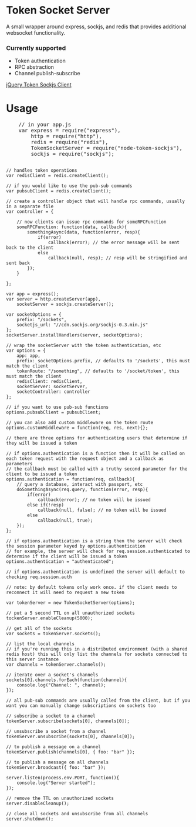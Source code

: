
<h1>Token Socket Server</h1>
<p>
	A small wrapper around express, sockjs, and redis that provides additional websocket functionality.
</p>
<p>
	<h3>Currently supported</h3>
	<ul>
		<li>Token authentication</li>
		<li>RPC abstraction</li>
		<li>Channel publish-subscribe</li>
	</ul>
</p>
<p>
	<a href="https://github.com/azuqua/jquery-token-sockjs">jQuery Token Sockjs Client</a>
</p>
<h1>Usage</h1>
<pre>
	// in your app.js
	var express = require("express"),
		http = require("http"),
		redis = require("redis"),
		TokenSocketServer = require("node-token-sockjs"),
		sockjs = require("sockjs");

	// handles token operations
	var redisClient = redis.createClient();

	// if you would like to use the pub-sub commands
	var pubsubClient = redis.createClient();

	// create a controller object that will handle rpc commands, usually in a separate file
	var controller = {
		
		// now clients can issue rpc commands for someRPCFunction
		someRPCFunction: function(data, callback){
			somethingAsync(data, function(error, resp){
				if(error)
					callback(error); // the error message will be sent back to the client
				else
					callback(null, resp); // resp will be stringified and sent back
			});
		}

	};

	var app = express();
	var server = http.createServer(app),
		socketServer = sockjs.createServer();

	var socketOptions = {
		prefix: "/sockets",
		socketjs_url: "//cdn.sockjs.org/sockjs-0.3.min.js"
	};
	socketServer.installHandlers(server, socketOptions);

	// wrap the socketServer with the token authentication, etc
	var options = {
		app: app,
		prefix: socketOptions.prefix, // defaults to '/sockets', this must match the client
		tokenRoute: "/something", // defaults to '/socket/token', this must match the client
		redisClient: redisClient,
		socketServer: socketServer,
		socketController: controller
	};

	// if you want to use pub-sub functions
	options.pubsubClient = pubsubClient;

	// you can also add custom middleware on the token route
	options.customMiddleware = function(req, res, next){};

	// there are three options for authenticating users that determine if they will be issued a token

	// if options.authentication is a function then it will be called on each token request with the request object and a callback as parameters
	// the callback must be called with a truthy second parameter for the client to be issued a token
	options.authentication = function(req, callback){
		// query a database, interact with passport, etc
		doSomethingAsync(req.query, function(error, resp){
			if(error)
				callback(error); // no token will be issued
			else if(!resp)
				callback(null, false); // no token will be issued
			else
				callback(null, true);
		});
	};

	// if options.authentication is a string then the server will check the session parameter keyed by options.authentication
	// for example, the server will check for req.session.authenticated to determine if the client will be issued a token
	options.authentication = "authenticated";

	// if options.authentication is undefined the server will default to checking req.session.auth
	
	// note: by default tokens only work once. if the client needs to reconnect it will need to request a new token

	var tokenServer = new TokenSocketServer(options);

	// put a 5 second TTL on all unauthorized sockets
	tockenServer.enableCleanup(5000);

	// get all of the sockets
	var sockets = tokenServer.sockets();

	// list the local channels
	// if you're running this in a distributed environment (with a shared redis host) this will only list the channels for sockets connected to this server instance 
	var channels = tokenServer.channels();

	// iterate over a socket's channels
	sockets[0].channels.forEach(function(channel){
		console.log("Channel: ", channel);
	});

	// all pub-sub commands are usually called from the client, but if you want you can manually change subscriptions on sockets too

	// subscribe a socket to a channel
	tokenServer.subscribe(sockets[0], channels[0]);

	// unsubscribe a socket from a channel
	tokenServer.unsubscribe(sockets[0], channels[0]);

	// to publish a message on a channel
	tokenServer.publish(channels[0], { foo: "bar" });

	// to publish a message on all channels
	tokenServer.broadcast({ foo: "bar" });

	server.listen(process.env.PORT, function(){
		console.log("Server started");
	});

	// remove the TTL on unauthorized sockets
	server.disableCleanup();

	// close all sockets and unsubscribe from all channels
	server.shutdown();

</pre>
